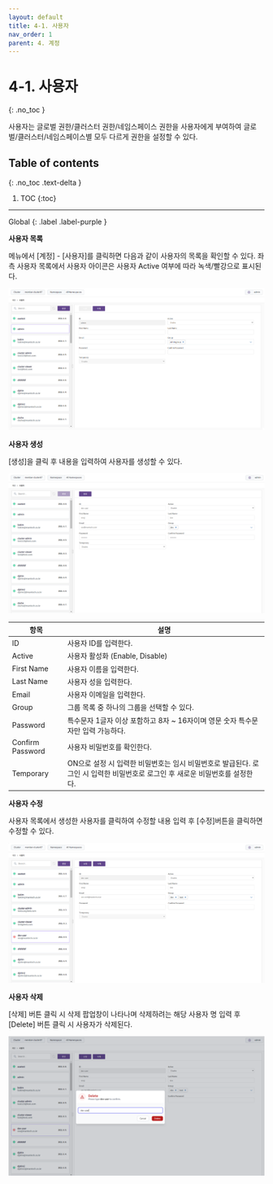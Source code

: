 ```yaml
---
layout: default
title: 4-1. 사용자
nav_order: 1
parent: 4. 계정
---
```


# 4-1. 사용자
{: .no_toc }

<!-- 사용자별로 다수 그룹에 속할 수 있으며 그룹은 멤버를 통하여 여러의 권한을 가질 수 있다. -->
사용자는 글로벌 권한/클러스터 권한/네임스페이스 권한을 사용자에게 부여하여 글로벌/클러스터/네임스페이스별 모두 다르게 권한을 설정할 수 있다.

## Table of contents
{: .no_toc .text-delta }

1. TOC
{:toc}

---

<div class="code-example" markdown="1">
Global
{: .label .label-purple }
</div>

**사용자 목록**

메뉴에서 [계정] - [사용자]를 클릭하면 다음과 같이 사용자의 목록을 확인할 수 있다. 좌측 사용자 목록에서 사용자 아이콘은 사용자 Active 여부에 따라 녹색/빨강으로 표시된다.

![4_user-list.png](/assets/images/auth/4_user-list.png)

**사용자 생성**

[생성]을 클릭 후 내용을 입력하여 사용자를 생성할 수 있다.

![4_user-create.png](/assets/images/auth/4_user-create.png)

| 항목  | 설명 |
|---|---|
| ID   | 사용자 ID를 입력한다.   |
| Active   | 사용자 활성화 (Enable, Disable)   |
| First Name   | 사용자 이름을 입력한다.   |
| Last Name   | 사용자 성을 입력한다.   |
| Email   | 사용자 이메일을 입력한다.   |
| Group   | 그룹 목록 중 하나의 그룹을 선택할 수 있다.   |
| Password   | 특수문자 1글자 이상 포함하고 8자 ~ 16자이며 영문 숫자 특수문자만 입력 가능하다.   |
| Confirm Password   | 사용자 비밀번호를 확인한다.   |
| Temporary   | ON으로 설정 시 입력한 비밀번호는 임시 비밀번호로 발급된다. 로그인 시 입력한 비밀번호로 로그인 후 새로운 비밀번호를 설정한다.|


**사용자 수정**

사용자 목록에서 생성한 사용자를 클릭하여 수정할 내용 입력 후 [수정]버튼을 클릭하면 수정할 수 있다.



![4_user-update.png](/assets/images/auth/4_user-update.png)

**사용자 삭제**

[삭제] 버튼 클릭 시 삭제 팝업창이 나타나며 삭제하려는 해당 사용자 명 입력 후 [Delete] 버튼 클릭 시 사용자가 삭제된다.


![4_user-delete.png](/assets/images/auth/4_user-delete.png)